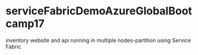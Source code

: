 # serviceFabricDemoAzureGlobalBootcamp17
inventory website and api running in multiple nodes-partition using Service Fabric
